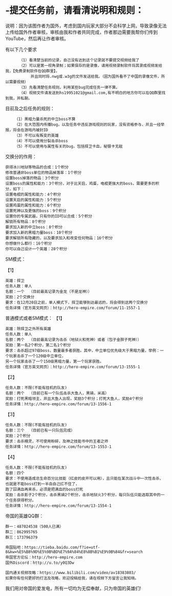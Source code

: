 # -提交任务前，请看清说明和规则：
说明：因为该图作者为国外，考虑到国内玩家大部分不会科学上网，导致录像无法上传给国外作者审核，审核由我和作者共同完成，作者那边需要我帮你们传到YouTube，然后再让作者审核。

有以下几个要求
          
          （1）看清楚当前的记录，自己没有达到这个记录就不要提交视频给我了
          （2）可以是第一视角录制；如果保存的是录像，请用视频录制软件将其录成视频发给我，【免费录制软件在QQ群里】，
               并且同时将.nwg或.w3g的文件发送给我。（因为国外看不了中国的录像文件，所以需要视频）
          （3）先看清楚任务规则，利用某些bug完成任务一律不算。
          （4）视频文件请发送到hs19951021@gmail.com,有不明白的地方你可以在QQ群里找到我，并私聊。

目前及之后任务的规则：

        （1）黑暗力量杀死的中立boss不算 
        （2）在大范围内传播bug，以及任务中违反游戏规则的玩家，没有资格参与，并且一经举报，将会在游戏内被封ID
        （3）不可以有叛变的英雄
        （4）不可以使用分裂击杀boss
        （5）不可以使用与属性有关的bug，包括捍卫卡血，秘银卡无敌

交换分的作用：

    获得冰川地狱等物品的合成：1个积分
    修改普通非boss单位的物品掉落率：1个积分
    设置boss掉落的物品：3个积分
    设置boss的属性和能力：3个积分，对于比天启，鸡蛋，电棍更强大的boss，需要更多的积分，如下：
    设置电棍的属性和能力：4个积分
    设置天启的属性和能力：5个积分
    设置鸡蛋的属性和能力：6个积分
    设置死神以及更强的boss：9个积分
    设置你的专属武器，只有你的ID可以合成：5个积分
    解锁所有物品：8个积分
    要求加入新的中立boss：8个积分
    要求加入新的黑暗力量boss：10个积分
    要求解锁所有隐藏的，以及要求加入和改变任何物品：16个积分
    你想做什么都行：16个积分
    你可以自己设计一个英雄：28个积分

SM模式：

【1】
    
    英雄：捍卫
    任务人数：单人
    名额：一个  （目前最高记录为金龙（不是龙神））
    奖励：2个交换分  
    要求：在12月20日之前，单人模式下，捍卫能够到达最远的，将会得到这两个交换分
    任务详情（官方英文网页）：http://hero-empire.com/forum/11-1557-1  


普通模式或者SM模式：
【1】

    英雄：除捍卫之外所有英雄
    任务人数：单人
    名额：两个  （目前最高记录为击杀（地狱火和死神）或者（包子金胖子死神））
    奖励：第一名2个积分，第二名1个积分
    要求：击杀超过97级boss，数量最多者获胜。其中，中立单位优先级大于黑暗力量，举例：一个玩家击杀了一个120级中立单位，
    另一个玩家击杀了一个150级黑暗力量，第一个玩家获胜。
    任务详情（官方英文网页）：http://hero-empire.com/forum/13-1555-1

【2】

    任务人数：不限(不能有挂机的队友)
    名额：两个  （目前已有一个队伍击杀大鱼人，黑骑，米高）
    奖励：打死黑暗领主，并且大鱼人出现，奖励3个积分；打死大鱼人，奖励4个积分
    任务详情：http://hero-empire.com/forum/13-1556-1

【3】

    任务人数：不限(不能有挂机的队友)
    名额：三个  （目前已有一只队伍完成）
    奖励：2个积分
    要求：击杀精灵，不可使用粉碎，及神之技能书中的王者之师
    任务详情：http://hero-empire.com/forum/13-1553-1

【4】

    任务人数：不限(不能有挂机的队友)
    名额：四个
    要求：不使用造成总生命百分比技能（红皮的皮开可以用），且只能在某次战斗中一次性击杀，也就是不能boss打到一半血自己扛不住了，
    跑了回满血再来杀，必须是把满血的boss打死
    奖励：击杀影子2个积分，击杀黑骑2个积分，击杀地狱火3个积分，每只队伍只能选取其中的一个任务获得积分。
    任务详情：http://hero-empire.com/forum/13-1554-1

帝国的英雄QQ群：

    群一：487024538（500人已满）
    群二：862995765
    群三：173796379

    帝国贴吧：https://tieba.baidu.com/f?ie=utf-8&kw=%E5%B8%9D%E5%9B%BD%E7%9A%84%E8%8B%B1%E9%9B%84&fr=search
    帝国官方论坛：http://hero-empire.com
    国外Discord：http://u.to/y0Q3Dw

    国内通关视频攻略：https://www.bilibili.com/video/av18383803/
    如果你有任何更好的打法及攻略，欢迎投稿给我，请在视频下方留言让我知晓。



我们用对帝国的爱发电，所有一切均为无偿奉献，只为帝国的英雄们!

